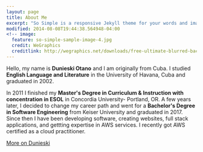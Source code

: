 ```yaml
---
layout: page
title: About Me
excerpt: "So Simple is a responsive Jekyll theme for your words and images."
modified: 2014-08-08T19:44:38.564948-04:00
<!-- image:
  feature: so-simple-sample-image-4.jpg
  credit: WeGraphics
  creditlink: http://wegraphics.net/downloads/free-ultimate-blurred-background-pack/ -->
---
```


Hello, my name is **Dunieski Otano** and I am originally from Cuba. I studied **English Language and Literature** in the University of Havana, Cuba and graduated in 2002. 

In 2011 I finished my **Master's Degree in Curriculum & Instruction with concentration in ESOL** in Concordia University- Portland, OR. A few years later, I decided to change my career path and went for a **Bachelor's Degree in Software Engineering** from Keiser University and graduated in 2017. Since then I have been developing software, creating websites, full stack applications, and gettting expertise in AWS services. I recently got AWS certified as a cloud practitioner.

<a markdown="0" href="https://www.linkedin.com/in/dunieski-otano-80249a152/" class="btn">More on Dunieski</a>

[^1]: Example: *domain.com/category-name/post-title*
